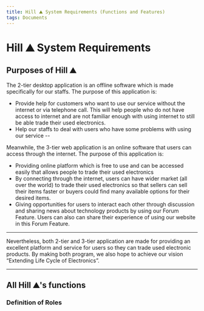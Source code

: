 ```yaml
---
title: Hill ⛰️ System Requirements (Functions and Features)
tags: Documents
---
```


# Hill ⛰️ System Requirements

## Purposes of Hill ⛰️
The 2-tier desktop application is an offline software which is made specifically for our staffs. The purpose of this application is:

- Provide help for customers who want to use our service without the internet or via telephone call. This will help people who do not have access to internet and are not familiar enough with using internet to still be able trade their used electronics.
- Help our staffs to deal with users who have some problems with using our service
--

Meanwhile, the 3-tier web application is an online software that users can access through the internet. The purpose of this application is:

- Providing online platform which is free to use and can be accessed easily that allows people to trade their used electronics
- By connecting through the internet, users can have wider market (all over the world) to trade their used electronics so that sellers can sell their items faster or buyers could find many available options for their desired items.
- Giving opportunities for users to interact each other through discussion and sharing news about technology products by using our Forum Feature. Users can also can share their experience of using our website in this Forum Feature.

---

Nevertheless, both 2-tier and 3-tier application are made for providing an excellent platform and service for users so they can trade used electronic products. By making both program, we also hope to achieve our vision “Extending Life Cycle of Electronics”.

---

## All Hill ⛰️'s functions

### Definition of Roles